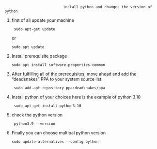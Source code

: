                                install python and changes the version of python
                               
1. first of all update your machine

        sudo apt-get update
        
      or
        
       sudo apt update

2.  Install prerequisite package

        sudo apt install software-properties-common
        

3. After fulfilling all of the prerequisites, move ahead and add the “deadsnakes” PPA to your system source list

        sudo add-apt-repository ppa:deadsnakes/ppa
     

4. Install python of your choices here is the example of python 3.10

        sudo apt-get install python3.10
        
       
5. check the python version

        python3.9 --version
        
6. Finally you can choose multipal python version

       sudo update-alternatives --config python
       

